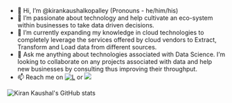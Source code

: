 - 👋 Hi, I’m @kirankaushalkopalley (Pronouns - he/him/his)
- 👀 I’m passionate about technology and help cultivate an eco-system within businesses to take data driven decisions. 
- 🌱 I’m currently expanding my knowledge in cloud technologies to completely leverage the services offered by cloud vendors to Extract, Transform and Load data from different sources.
- 💞️ Ask me anything about technologies associated with Data Science. I’m looking to collaborate on any projects associated with data and help new businesses by consulting thus improving their throughput.
- 📫 Reach me on 
[![L](https://img.shields.io/badge/linkedin-0A66C2?style=for-the-badge&logo=linkedin&logoColor=white)](https://www.linkedin.com/in/kirankaushalkopalley/) or
<a href="mailto:kirankaushal.kopalley@gmail.com?"><img src="https://img.shields.io/badge/gmail-%23DD0031.svg?&style=for-the-badge&logo=gmail&logoColor=white"/></a>

![Kiran Kaushal's GitHub stats](https://github-readme-stats.vercel.app/api?username=kirankaushalkopalley)
<!---
kirankaushalkopalley/kirankaushalkopalley is a ✨ special ✨ repository because its `README.md` (this file) appears on your GitHub profile.
You can click the Preview link to take a look at your changes.
--->
